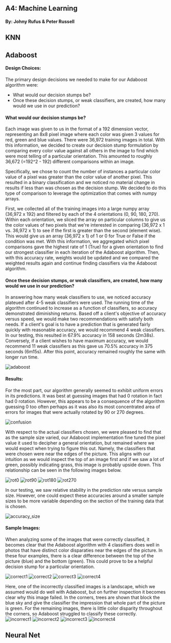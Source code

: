 ## A4: Machine Learning 
#### By: Johny Rufus & Peter Russell


## KNN

## Adaboost
#### Design Choices:
The primary design decisions we needed to make for our Adaboost algorithm were: 
* What would our decision stumps be? 
* Once these decision stumps, or weak classifiers, are created, how many would we use in our prediction?

#### What would our decision stumps be?
Each image was given to us in the format of a 192 dimension vector, representing an 8x8 pixel image where each color was given 3 values for red, green and blue values. There were 36,972 training images in total. With this information, we decided to create our decision stump formulation by comparing every color value against all others in the image to find which were most telling of a particular orientation. This amounted to roughly 36,672 (=192^2 - 192) different comparisons within an image.  

Specifically, we chose to count the number of instances a particular color value of a pixel was greater than the color value of another pixel. This resulted in a binary classification and we noticed no material change in results if less than was chosen as the decision stump. We decided to do this type of comparison to leverage the optimization that comes with numpy arrays. 

First, we collected all of the training images into a large numpy array (36,972 x 192) and filtered by each of the 4 orientations (0, 90, 180, 270). Within each orientation, we sliced the array on particular columns to give us the color values of two pixels that we're interested in comparing (36,972 x 1 vs. 36,972 x 1) to see if the first is greater than the second (element wise). This would give us an array (36,972 x 1) of 1 or 0 for True or False if the condition was met. With this information, we aggregated which pixel comparisons gave the highest rate of 1 (True) for a given orientation to find our strongest classifier in each iteration of the Adaboost algorithm. Then, with this accuracy rate, weights would be updated and we compared the weighted results again and continue finding classifiers via the Adaboost algorithm. 

#### Once these decision stumps, or weak classifiers, are created, how many would we use in our prediction?
In answering how many weak classifiers to use, we noticed accuracy plateued after 4-5 weak classifiers were used. The running time of the algorithm continued to increase as a function of classifiers, so accuracy demonstrated diminishing returns. Based off a client's objective of accuracy versus speed, we would make two recommendations with satisfy both needs. If a client's goal is to have a prediction that is generated fairly quickly with reasonable accuracy, we would recommend 4 weak classifiers. In our testing, this resulted in 67.9% accuracy in 158 seconds (2m38s). Conversely, if a client wishes to have maximum accuracy, we would recommend 11 weak classifiers as this gave us 70.5% accuracy in 375 seconds (6m15s). After this point, accuracy remained roughly the same with longer run time. 

![adaboost](https://github.iu.edu/storage/user/9000/files/9705896e-dd27-11e7-8f7b-e035689b873a)

#### Results: 
For the most part, our algorithm generally seemed to exhibit uniform errors in its predictions. It was best at guessing images that had 0 rotation in fact had 0 rotation. However, this appears to be a consequence of the algorithm guessing 0 too often perhaps as it was also its most concentrated area of errors for images that were actually rotated by 90 or 270 degrees. 

![confusion](https://github.iu.edu/storage/user/9000/files/ddefca5e-dd29-11e7-9289-33fb5a323000)

With respect to the actual classifiers chosen, we were pleased to find that as the sample size varied, our Adaboost implementation fine tuned the pixel value it used to decipher a general orientation, but remained where we would expect when trying to figure this out. Namely, the classifiers that were chosen were near the edges of the picture. This aligns with our intuition as we would inspect the top of an image first and if we saw a lot of green, possibly indicating grass, this image is probably upside down. This relationship can be seen in the following images below. 

![rot0](https://github.iu.edu/storage/user/9000/files/02797c28-dd32-11e7-9766-4230167726b8)
![rot90](https://github.iu.edu/storage/user/9000/files/ca31205e-dd32-11e7-9add-28c526b2aae2)
![rot180](https://github.iu.edu/storage/user/9000/files/ca4355ee-dd32-11e7-9f82-b1472b530e04)
![rot270](https://github.iu.edu/storage/user/9000/files/ca55616c-dd32-11e7-8f97-8c54958878de)

In our testing, we saw relative stability in the prediction rate versus sample size. However, one could expect these accuracies around a smaller sample sizes to be more variable depending on the section of the training data that is chosen.

![accuracy_size](https://github.iu.edu/storage/user/9000/files/dab952d0-dd36-11e7-8fd6-d315c990dfd3)

#### Sample Images:
When analyzing some of the images that were correctly classified, it becomes clear that the Adaboost algorithm with 4 classifiers does well in photos that have distinct color disparaties near the edges of the picture. In these four examples, there is a clear difference between the top of the picture (blue) and the bottom (green). This could prove to be a helpful decision stump for a particular orientation. 

![correct1](https://github.iu.edu/storage/user/9000/files/b809dcfc-dd39-11e7-8994-f66e33337837)
![correct2](https://github.iu.edu/storage/user/9000/files/b818e8a0-dd39-11e7-8853-38c5fadcea2d)
![correct3](https://github.iu.edu/storage/user/9000/files/b82ad1fa-dd39-11e7-8574-3c7dc983fdb2)
![correct4](https://github.iu.edu/storage/user/9000/files/b84f3c48-dd39-11e7-844b-7d3a4fd47989)

Here, one of the incorrectly classified images is a landscape, which we assumed would do well with Adaboost, but on further inspection it becomes clear why this image failed. In the corners, trees are shown that block the blue sky and give the classifier the impression that whole part of the picture is green. For the remaining images, there is little color disparity throughout the corners, so Adaboost struggled to classify these correctly.  
![incorrect1](https://github.iu.edu/storage/user/9000/files/b862f882-dd39-11e7-9882-457a86755fa1)
![incorrect2](https://github.iu.edu/storage/user/9000/files/b83d8dfe-dd39-11e7-8816-15f2e791aed5)
![incorrect3](https://github.iu.edu/storage/user/9000/files/b8758c86-dd39-11e7-9125-1e510ab33043)
![incorrect4](https://github.iu.edu/storage/user/9000/files/b885f09e-dd39-11e7-88c9-1827cab42684)









## Neural Net
